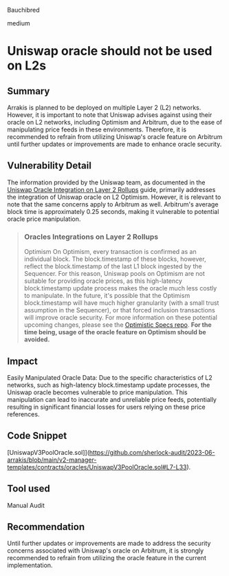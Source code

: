 Bauchibred

medium

# Uniswap oracle should not be used on L2s



## Summary

Arrakis is planned to be deployed on multiple Layer 2 (L2) networks. However, it is important to note that Uniswap advises against using their oracle on L2 networks, including Optimism and Arbitrum, due to the ease of manipulating price feeds in these environments. Therefore, it is recommended to refrain from utilizing Uniswap's oracle feature on Arbitrum until further updates or improvements are made to enhance oracle security.

## Vulnerability Detail

The information provided by the Uniswap team, as documented in the [Uniswap Oracle Integration on Layer 2 Rollups](https://docs.uniswap.org/concepts/protocol/oracle#oracles-integrations-on-layer-2-rollups) guide, primarily addresses the integration of Uniswap oracle on L2 Optimism. However, it is relevant to note that the same concerns apply to Arbitrum as well. Arbitrum's average block time is approximately 0.25 seconds, making it vulnerable to potential oracle price manipulation.

> ### Oracles Integrations on Layer 2 Rollups
>
> Optimism
> On Optimism, every transaction is confirmed as an individual block. The block.timestamp of these blocks, however, reflect the block.timestamp of the last L1 block ingested by the Sequencer. For this reason, Uniswap pools on Optimism are not suitable for providing oracle prices, as this high-latency block.timestamp update process makes the oracle much less costly to manipulate. In the future, it's possible that the Optimism block.timestamp will have much higher granularity (with a small trust assumption in the Sequencer), or that forced inclusion transactions will improve oracle security. For more information on these potential upcoming changes, please see the [Optimistic Specs repo](https://github.com/ethereum-optimism/optimistic-specs/discussions/23). **For the time being, usage of the oracle feature on Optimism should be avoided.**

## Impact

Easily Manipulated Oracle Data: Due to the specific characteristics of L2 networks, such as high-latency block.timestamp update processes, the Uniswap oracle becomes vulnerable to price manipulation. This manipulation can lead to inaccurate and unreliable price feeds, potentially resulting in significant financial losses for users relying on these price references.

## Code Snippet

[UniswapV3PoolOracle.sol]](https://github.com/sherlock-audit/2023-06-arrakis/blob/main/v2-manager-templates/contracts/oracles/UniswapV3PoolOracle.sol#L7-L33).

## Tool used

Manual Audit

## Recommendation

Until further updates or improvements are made to address the security concerns associated with Uniswap's oracle on Arbitrum, it is strongly recommended to refrain from utilizing the oracle feature in the current implementation.
